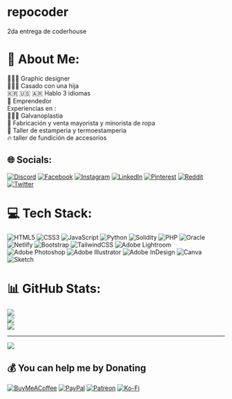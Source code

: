 # repocoder
2da entrega de coderhouse
# 💫 About Me:
👨🏻‍🎓 Graphic designer<br>👨‍👩‍👧 Casado con una hija<br>🇰🇷 🇺🇸 🇦🇷 Hablo 3 idiomas<br>🌱 Emprendedor<br>Experiencias en :<br>👨🏻‍🔬 Galvanoplastia<br>👕 Fabricación y venta mayorista y minorista de ropa<br>🔅 Taller de estamperia y termoestamperia<br>🔥 taller de fundición de accesorios


## 🌐 Socials:
[![Discord](https://img.shields.io/badge/Discord-%237289DA.svg?logo=discord&logoColor=white)](https://discord.gg/jaelee) [![Facebook](https://img.shields.io/badge/Facebook-%231877F2.svg?logo=Facebook&logoColor=white)](https://facebook.com/jaelee) [![Instagram](https://img.shields.io/badge/Instagram-%23E4405F.svg?logo=Instagram&logoColor=white)](https://instagram.com/jaelee) [![LinkedIn](https://img.shields.io/badge/LinkedIn-%230077B5.svg?logo=linkedin&logoColor=white)](https://linkedin.com/in/jaelee) [![Pinterest](https://img.shields.io/badge/Pinterest-%23E60023.svg?logo=Pinterest&logoColor=white)](https://pinterest.com/jaelee) [![Reddit](https://img.shields.io/badge/Reddit-%23FF4500.svg?logo=Reddit&logoColor=white)](https://reddit.com/user/jaelee) [![Twitter](https://img.shields.io/badge/Twitter-%231DA1F2.svg?logo=Twitter&logoColor=white)](https://twitter.com/jaelee) 

# 💻 Tech Stack:
![HTML5](https://img.shields.io/badge/html5-%23E34F26.svg?style=for-the-badge&logo=html5&logoColor=white) ![CSS3](https://img.shields.io/badge/css3-%231572B6.svg?style=for-the-badge&logo=css3&logoColor=white) ![JavaScript](https://img.shields.io/badge/javascript-%23323330.svg?style=for-the-badge&logo=javascript&logoColor=%23F7DF1E) ![Python](https://img.shields.io/badge/python-3670A0?style=for-the-badge&logo=python&logoColor=ffdd54) ![Solidity](https://img.shields.io/badge/Solidity-%23363636.svg?style=for-the-badge&logo=solidity&logoColor=white) ![PHP](https://img.shields.io/badge/php-%23777BB4.svg?style=for-the-badge&logo=php&logoColor=white) ![Oracle](https://img.shields.io/badge/Oracle-F80000?style=for-the-badge&logo=oracle&logoColor=white) ![Netlify](https://img.shields.io/badge/netlify-%23000000.svg?style=for-the-badge&logo=netlify&logoColor=#00C7B7) ![Bootstrap](https://img.shields.io/badge/bootstrap-%23563D7C.svg?style=for-the-badge&logo=bootstrap&logoColor=white) ![TailwindCSS](https://img.shields.io/badge/tailwindcss-%2338B2AC.svg?style=for-the-badge&logo=tailwind-css&logoColor=white) ![Adobe Lightroom](https://img.shields.io/badge/Adobe%20Lightroom-31A8FF.svg?style=for-the-badge&logo=Adobe%20Lightroom&logoColor=white) ![Adobe Photoshop](https://img.shields.io/badge/adobephotoshop-%2331A8FF.svg?style=for-the-badge&logo=adobephotoshop&logoColor=white) ![Adobe Illustrator](https://img.shields.io/badge/adobeillustrator-%23FF9A00.svg?style=for-the-badge&logo=adobeillustrator&logoColor=white) ![Adobe InDesign](https://img.shields.io/badge/Adobe%20InDesign-49021F?style=for-the-badge&logo=adobeindesign&logoColor=white) ![Canva](https://img.shields.io/badge/Canva-%2300C4CC.svg?style=for-the-badge&logo=Canva&logoColor=white) ![Sketch](https://img.shields.io/badge/Sketch-FFB387?style=for-the-badge&logo=sketch&logoColor=black)
# 📊 GitHub Stats:
![](https://github-readme-stats.vercel.app/api?username=jaelee&theme=blueberry&hide_border=true&include_all_commits=false&count_private=false)<br/>
![](https://github-readme-streak-stats.herokuapp.com/?user=jaelee&theme=blueberry&hide_border=true)<br/>
![](https://github-readme-stats.vercel.app/api/top-langs/?username=jaelee&theme=blueberry&hide_border=true&include_all_commits=false&count_private=false&layout=compact)

---
[![](https://visitcount.itsvg.in/api?id=jaelee&icon=0&color=0)](https://visitcount.itsvg.in)

  ## 💰 You can help me by Donating
  [![BuyMeACoffee](https://img.shields.io/badge/Buy%20Me%20a%20Coffee-ffdd00?style=for-the-badge&logo=buy-me-a-coffee&logoColor=black)](https://buymeacoffee.com/jaelee) [![PayPal](https://img.shields.io/badge/PayPal-00457C?style=for-the-badge&logo=paypal&logoColor=white)](https://paypal.me/jaelee) [![Patreon](https://img.shields.io/badge/Patreon-F96854?style=for-the-badge&logo=patreon&logoColor=white)](https://patreon.com/jaelee) [![Ko-Fi](https://img.shields.io/badge/Ko--fi-F16061?style=for-the-badge&logo=ko-fi&logoColor=white)](https://ko-fi.com/jaelee) 

  
<!-- Proudly created with GPRM ( https://gprm.itsvg.in ) -->

